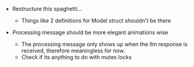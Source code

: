 * Restructure this spaghetti...
    * Things like 2 definitions for Model struct shouldn't be there

* Processing message should be more elegant animations wise
    * The processing message only shows up when the llm response is received, therefore meaningless for now.
    * Check if its anything to do with mutex locks
